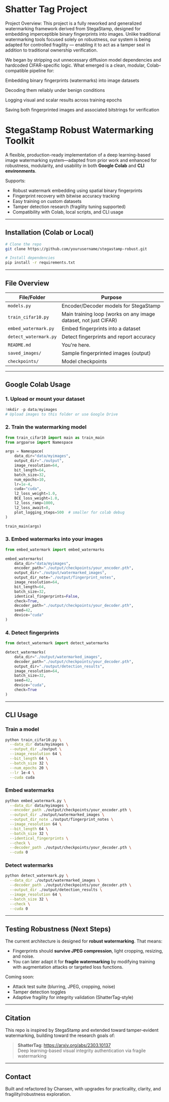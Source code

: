 # Shatter Tag Project

Project Overview:
This project is a fully reworked and generalized watermarking framework derived from StegaStamp, designed for embedding imperceptible binary fingerprints into images. Unlike traditional watermarking tools focused solely on robustness, our system is being adapted for controlled fragility — enabling it to act as a tamper seal in addition to traditional ownership verification.

We began by stripping out unnecessary diffusion model dependencies and hardcoded CIFAR-specific logic. What emerged is a clean, modular, Colab-compatible pipeline for:

Embedding binary fingerprints (watermarks) into image datasets

Decoding them reliably under benign conditions

Logging visual and scalar results across training epochs

Saving both fingerprinted images and associated bitstrings for verification

# StegaStamp Robust Watermarking Toolkit

A flexible, production-ready implementation of a deep learning-based image watermarking system—adapted from prior work and enhanced for robustness, modularity, and usability in both **Google Colab** and **CLI environments**.

Supports:
- Robust watermark embedding using spatial binary fingerprints
- Fingerprint recovery with bitwise accuracy tracking
- Easy training on custom datasets
- Tamper detection research (fragility tuning supported)
- Compatibility with Colab, local scripts, and CLI usage

---

## Installation (Colab or Local)

```bash
# Clone the repo
git clone https://github.com/yourusername/stegastamp-robust.git

# Install dependencies
pip install -r requirements.txt
```

---

## File Overview

| File/Folder | Purpose |
|-------------|---------|
| `models.py` | Encoder/Decoder models for StegaStamp |
| `train_cifar10.py` | Main training loop (works on any image dataset, not just CIFAR) |
| `embed_watermark.py` | Embed fingerprints into a dataset |
| `detect_watermark.py` | Detect fingerprints and report accuracy |
| `README.md` | You're here. |
| `saved_images/` | Sample fingerprinted images (output) |
| `checkpoints/` | Model checkpoints |

---

## Google Colab Usage

### 1. Upload or mount your dataset

```python
!mkdir -p data/myimages
# Upload images to this folder or use Google Drive
```

### 2. Train the watermarking model

```python
from train_cifar10 import main as train_main
from argparse import Namespace

args = Namespace(
    data_dir="data/myimages",
    output_dir="./output",
    image_resolution=64,
    bit_length=64,
    batch_size=32,
    num_epochs=10,
    lr=1e-4,
    cuda="cuda",
    l2_loss_weight=1.0,
    BCE_loss_weight=1.0,
    l2_loss_ramp=1000,
    l2_loss_await=0,
    plot_logging_steps=500  # smaller for colab debug
)

train_main(args)
```

### 3. Embed watermarks into your images

```python
from embed_watermark import embed_watermarks

embed_watermarks(
    data_dir="data/myimages",
    encoder_path="./output/checkpoints/your_encoder.pth",
    output_dir="./output/watermarked_images",
    output_dir_note="./output/fingerprint_notes",
    image_resolution=64,
    bit_length=64,
    batch_size=32,
    identical_fingerprints=False,
    check=True,
    decoder_path="./output/checkpoints/your_decoder.pth",
    seed=42,
    device="cuda"
)
```

### 4. Detect fingerprints

```python
from detect_watermark import detect_watermarks

detect_watermarks(
    data_dir="./output/watermarked_images",
    decoder_path="./output/checkpoints/your_decoder.pth",
    output_dir="./output/detection_results",
    image_resolution=64,
    batch_size=32,
    seed=42,
    device="cuda",
    check=True
)
```

---

## CLI Usage

### Train a model

```bash
python train_cifar10.py \
  --data_dir data/myimages \
  --output_dir ./output \
  --image_resolution 64 \
  --bit_length 64 \
  --batch_size 32 \
  --num_epochs 20 \
  --lr 1e-4 \
  --cuda cuda
```

### Embed watermarks

```bash
python embed_watermark.py \
  --data_dir data/myimages \
  --encoder_path ./output/checkpoints/your_encoder.pth \
  --output_dir ./output/watermarked_images \
  --output_dir_note ./output/fingerprint_notes \
  --image_resolution 64 \
  --bit_length 64 \
  --batch_size 32 \
  --identical_fingerprints \
  --check \
  --decoder_path ./output/checkpoints/your_decoder.pth \
  --cuda 0
```

### Detect watermarks

```bash
python detect_watermark.py \
  --data_dir ./output/watermarked_images \
  --decoder_path ./output/checkpoints/your_decoder.pth \
  --output_dir ./output/detection_results \
  --image_resolution 64 \
  --batch_size 32 \
  --check \
  --cuda 0
```

---

## Testing Robustness (Next Steps)

The current architecture is designed for **robust watermarking**. That means:

- Fingerprints should **survive JPEG compression**, light cropping, resizing, and noise.
- You can later adapt it for **fragile watermarking** by modifying training with augmentation attacks or targeted loss functions.

Coming soon:
- Attack test suite (blurring, JPEG, cropping, noise)
- Tamper detection toggles
- Adaptive fragility for integrity validation (ShatterTag-style)

---

## Citation

This repo is inspired by StegaStamp and extended toward tamper-evident watermarking, building toward the research goals of:

> **ShatterTag**: https://arxiv.org/abs/2303.10137  
> Deep learning-based visual integrity authentication via fragile watermarking

---

## Contact

Built and refactored by Chansen, with upgrades for practicality, clarity, and fragility/robustness exploration.
